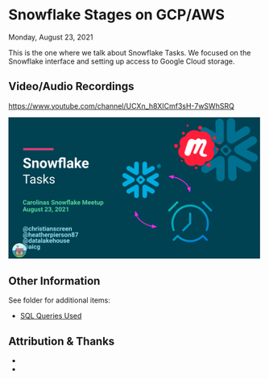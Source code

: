 # Snowflake Stages on GCP/AWS 
Monday, August 23, 2021

This is the one where we talk about Snowflake Tasks.
We focused on the Snowflake interface and setting up access to Google Cloud storage.


## Video/Audio Recordings
https://www.youtube.com/channel/UCXn_h8XICmf3sH-7wSWhSRQ

<img src="tasks_video_screenshot.png" width="500">

## Other Information
See folder for additional items:
- [SQL Queries Used](SQL-Queries-Logic.sql)


## Attribution & Thanks
- 
- 

